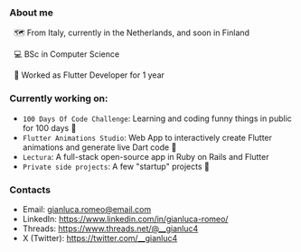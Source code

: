 ### About me
&nbsp;
🗺️ From Italy, currently in the Netherlands, and soon in Finland

&nbsp;
💻 BSc in Computer Science

&nbsp;
💼 Worked as Flutter Developer for 1 year 

### Currently working on:
- `100 Days Of Code Challenge`: Learning and coding funny things in public for 100 days 🚀
- `Flutter Animations Studio`: Web App to interactively create Flutter animations and generate live Dart code 🤟
- `Lectura`: A full-stack open-source app in Ruby on Rails and Flutter
- `Private side projects`: A few "startup" projects 👀

### Contacts
- Email: gianluca.romeo@email.com
- LinkedIn: https://www.linkedin.com/in/gianluca-romeo/
- Threads: https://www.threads.net/@__gianluc4
- X (Twitter): https://twitter.com/__gianluc4
<!--
**gianlucaromeo/gianlucaromeo** is a ✨ _special_ ✨ repository because its `README.md` (this file) appears on your GitHub profile.

Here are some ideas to get you started:

- 🔭 I’m currently working on ...
- 🌱 I’m currently learning ...
- 👯 I’m looking to collaborate on ...
- 🤔 I’m looking for help with ...
- 💬 Ask me about ...
- 📫 How to reach me: ...
- 😄 Pronouns: ...
- ⚡ Fun fact: ...
-->
